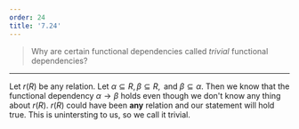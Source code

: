 ```yaml
---
order: 24
title: '7.24'
---
```

> Why are certain functional dependencies called _trivial_ functional dependencies? 

--------------------------------

Let $r(R)$ be any relation. Let $\alpha \subseteq R, \beta \subseteq R, \text{ and }
\beta \subseteq \alpha$. Then we know that the functional dependency $\alpha \rightarrow \beta$ holds
even though we don't know any thing about $r(R)$. $r(R)$ could have been **any** relation and our statement 
will hold true. This is unintersting to us, so we call it trivial. 